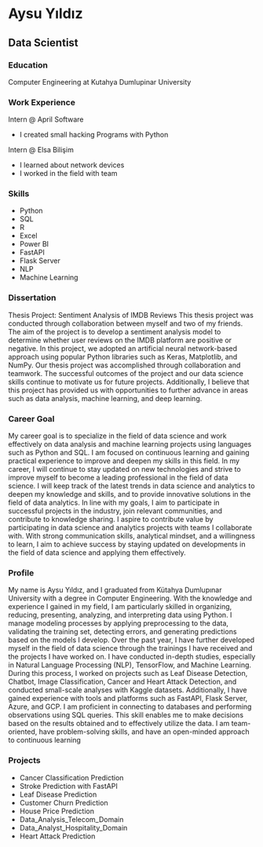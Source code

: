 # Aysu Yıldız

## Data Scientist

### Education
Computer Engineering at Kutahya Dumlupinar University

### Work Experience
Intern @ April Software
- I created small hacking Programs with Python

Intern @ Elsa Bilişim
- I learned about network devices
- I worked in the field with team

### Skills
- Python
- SQL
- R
- Excel
- Power BI
- FastAPI
- Flask Server
- NLP
- Machine Learning

### Dissertation
Thesis Project: Sentiment Analysis of IMDB Reviews
This thesis project was conducted through collaboration between 
myself and two of my friends. The aim of the project is to develop a 
sentiment analysis model to determine whether user reviews on the 
IMDB platform are positive or negative. In this project, we adopted an 
artificial neural network-based approach using popular Python 
libraries such as Keras, Matplotlib, and NumPy. Our thesis project was 
accomplished through collaboration and teamwork. The successful 
outcomes of the project and our data science skills continue to 
motivate us for future projects. Additionally, I believe that this project 
has provided us with opportunities to further advance in areas such 
as data analysis, machine learning, and deep learning.

### Career Goal
My career goal is to specialize in the field of data science and work 
effectively on data analysis and machine learning projects using 
languages such as Python and SQL. I am focused on continuous 
learning and gaining practical experience to improve and deepen 
my skills in this field.
In my career, I will continue to stay updated on new technologies and 
strive to improve myself to become a leading professional in the field 
of data science. I will keep track of the latest trends in data science 
and analytics to deepen my knowledge and skills, and to provide 
innovative solutions in the field of data analytics. In line with my goals, 
I aim to participate in successful projects in the industry, join relevant 
communities, and contribute to knowledge sharing.
I aspire to contribute value by participating in data science and 
analytics projects with teams I collaborate with. With strong 
communication skills, analytical mindset, and a willingness to learn, I 
aim to achieve success by staying updated on developments in the 
field of data science and applying them effectively.

### Profile
My name is Aysu Yıldız, and I graduated from Kütahya Dumlupınar 
University with a degree in Computer Engineering. With the 
knowledge and experience I gained in my field, I am particularly 
skilled in organizing, reducing, presenting, analyzing, and interpreting 
data using Python. I manage modeling processes by applying 
preprocessing to the data, validating the training set, detecting 
errors, and generating predictions based on the models I develop.
Over the past year, I have further developed myself in the field of 
data science through the trainings I have received and the projects I 
have worked on. I have conducted in-depth studies, especially in 
Natural Language Processing (NLP), TensorFlow, and Machine 
Learning. During this process, I worked on projects such as Leaf 
Disease Detection, Chatbot, Image Classification, Cancer and Heart 
Attack Detection, and conducted small-scale analyses with Kaggle 
datasets.
Additionally, I have gained experience with tools and platforms such 
as FastAPI, Flask Server, Azure, and GCP. I am proficient in connecting 
to databases and performing observations using SQL queries. This 
skill enables me to make decisions based on the results obtained and 
to effectively utilize the data. I am team-oriented, have problem-solving skills, and have an open-minded approach to continuous 
learning

### Projects
- Cancer Classification Prediction
- Stroke Prediction with FastAPI
- Leaf Disease Prediction
- Customer Churn Prediction
- House Price Prediction
- Data_Analysis_Telecom_Domain
- Data_Analyst_Hospitality_Domain
- Heart Attack Prediction

